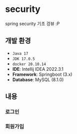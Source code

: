 # security
spring security 기초 겅뷰 :P

## 개발 환경
- `Java 17`
- `JDK 17.0.5`
- `docker 20.10.14`
- **IDE**: Intellij IDEA 2022.3.1
- **Framework**: Springboot (3.x)
- **Database**: MySQL (8.1.0)

## 내용
### 로그인
### 회원가입
